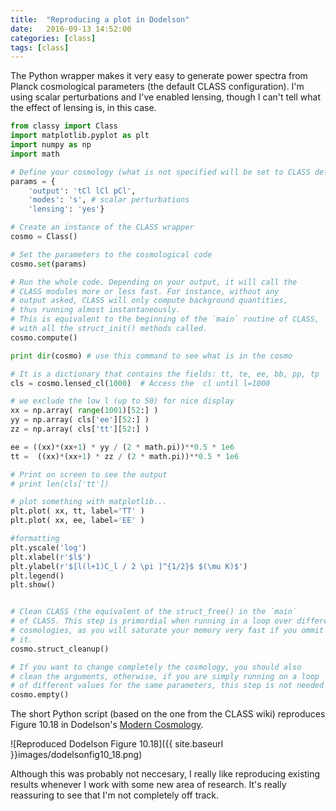 ```yaml
---
title:  "Reproducing a plot in Dodelson"
date:   2016-09-13 14:52:00
categories: [class]
tags: [class]
---
```


The Python wrapper makes it very easy to generate power spectra from Planck cosmological parameters (the default CLASS configuration). I'm using scalar perturbations and I've enabled lensing, though I can't tell what the effect of lensing is, in this case. 


```python
from classy import Class
import matplotlib.pyplot as plt 
import numpy as np 
import math

# Define your cosmology (what is not specified will be set to CLASS default parameters)
params = {
    'output': 'tCl lCl pCl', 
    'modes': 's', # scalar perturbations
    'lensing': 'yes'}

# Create an instance of the CLASS wrapper
cosmo = Class()

# Set the parameters to the cosmological code
cosmo.set(params)

# Run the whole code. Depending on your output, it will call the
# CLASS modules more or less fast. For instance, without any
# output asked, CLASS will only compute background quantities,
# thus running almost instantaneously.
# This is equivalent to the beginning of the `main` routine of CLASS,
# with all the struct_init() methods called.
cosmo.compute()

print dir(cosmo) # use this command to see what is in the cosmo

# It is a dictionary that contains the fields: tt, te, ee, bb, pp, tp
cls = cosmo.lensed_cl(1000)  # Access the  cl until l=1000

# we exclude the low l (up to 50) for nice display
xx = np.array( range(1001)[52:] ) 
yy = np.array( cls['ee'][52:] )
zz = np.array( cls['tt'][52:] ) 

ee = ((xx)*(xx+1) * yy / (2 * math.pi))**0.5 * 1e6
tt =  ((xx)*(xx+1) * zz / (2 * math.pi))**0.5 * 1e6

# Print on screen to see the output
# print len(cls['tt'])

# plot something with matplotlib...
plt.plot( xx, tt, label='TT' )
plt.plot( xx, ee, label='EE' )

#formatting
plt.yscale('log')
plt.xlabel(r'$l$')
plt.ylabel(r'$[l(l+1)C_l / 2 \pi ]^{1/2}$ $(\mu K)$')
plt.legend()
plt.show()


# Clean CLASS (the equivalent of the struct_free() in the `main`
# of CLASS. This step is primordial when running in a loop over different
# cosmologies, as you will saturate your memory very fast if you ommit
# it.
cosmo.struct_cleanup()

# If you want to change completely the cosmology, you should also
# clean the arguments, otherwise, if you are simply running on a loop
# of different values for the same parameters, this step is not needed
cosmo.empty()
```

The short Python script (based on the one from the CLASS wiki) reproduces Figure 10.18 in Dodelson's [Modern Cosmology][dodelsoncosmo].

![Reproduced Dodelson Figure 10.18]({{ site.baseurl }}images/dodelsonfig10_18.png)

Although this was probably not neccesary, I really like reproducing existing results whenever I work with some new area of research. It's really reassuring to see that I'm not completely off track.


[jo]:        http://physics.princeton.edu/~jdunkley/
[classcode]: http://class-code.net/
[dodelsoncosmo]: https://www.amazon.com/Modern-Cosmology-Scott-Dodelson/dp/0122191412